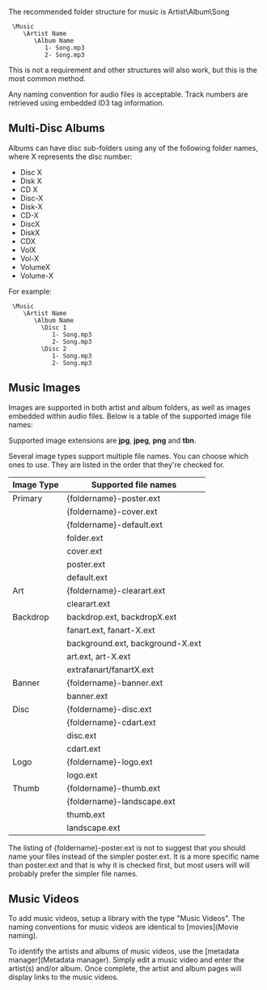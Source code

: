 The recommended folder structure for music is Artist\Album\Song

```
 \Music
    \Artist Name
       \Album Name
          1- Song.mp3
          2- Song.mp3
```

This is not a requirement and other structures will also work, but this is the most common method.

Any naming convention for audio files is acceptable. Track numbers are retrieved using embedded ID3 tag information. 

## Multi-Disc Albums

Albums can have disc sub-folders using any of the following folder names, where X represents the disc number:
 
- Disc X
- Disk X
- CD X
- Disc-X
- Disk-X
- CD-X
- DiscX
- DiskX
- CDX
- VolX
- Vol-X
- VolumeX
- Volume-X

For example:

```
 \Music
    \Artist Name
       \Album Name
         \Disc 1
            1- Song.mp3
            2- Song.mp3
         \Disc 2
            1- Song.mp3
            2- Song.mp3
```

## Music Images

Images are supported in both artist and album folders, as well as images embedded within audio files. Below is a table of the supported image file names:

Supported image extensions are **jpg**, **jpeg**, **png** and **tbn**.

Several image types support multiple file names. You can choose which ones to use. They are listed in the order that they're checked for.

| Image Type | Supported file names  |
| ------------- |---------------|
| Primary      | {foldername}-poster.ext |
|              | {foldername}-cover.ext |
|              | {foldername}-default.ext |
|              | folder.ext |
|              | cover.ext |
|              | poster.ext |
|              | default.ext |
| Art      | {foldername}-clearart.ext |
|          | clearart.ext      |
| Backdrop  | backdrop.ext, backdropX.ext |
|           | fanart.ext, fanart-X.ext |
|           | background.ext, background-X.ext      |
|           | art.ext, art-X.ext      |
|           | extrafanart/fanartX.ext      |
| Banner   | {foldername}-banner.ext |
|          | banner.ext      |
| Disc      | {foldername}-disc.ext |
|           | {foldername}-cdart.ext |
|           | disc.ext      |
|           | cdart.ext      |
| Logo     | {foldername}-logo.ext |
|          | logo.ext      |
| Thumb     | {foldername}-thumb.ext |
|           | {foldername}-landscape.ext |
|           | thumb.ext      |
|           | landscape.ext      |

The listing of {foldername}-poster.ext is not to suggest that you should name your files instead of the simpler poster.ext. It is a more specific name than poster.ext and that is why it is checked first, but most users will will probably prefer the simpler file names.

## Music Videos

To add music videos, setup a library with the type "Music Videos". The naming conventions for music videos are identical to [movies](Movie naming).

To identify the artists and albums of music videos, use the [metadata manager](Metadata manager). Simply edit a music video and enter the artist(s) and/or album. Once complete, the artist and album pages will display links to the music videos.